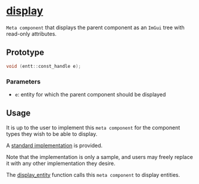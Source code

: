# [display](display.hpp)

`Meta component` that displays the parent component as an `ImGui` tree with read-only attributes.

## Prototype

```cpp
void (entt::const_handle e);
```

### Parameters

* `e`: entity for which the parent component should be displayed

## Usage

It is up to the user to implement this `meta component` for the component types they wish to be able to display.

A [standard implementation](../helpers/impl/display.md) is provided.

Note that the implementation is only a sample, and users may freely replace it with any other implementation they desire.

The [display_entity](../../imgui/helpers/display_entity.md) function calls this `meta component` to display entities.
